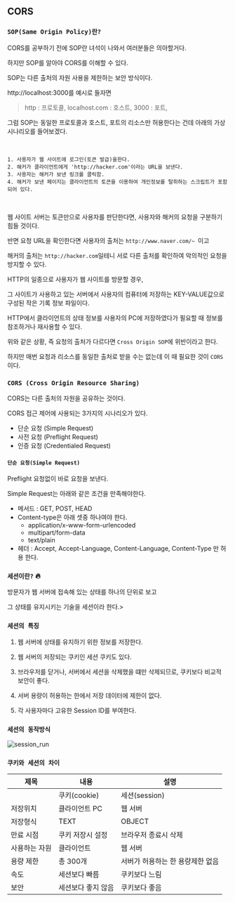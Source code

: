 ## CORS

### `SOP(Same Origin Policy)란?`

CORS를 공부하기 전에 SOP란 녀석이 나와서 여러분들은 의아할거다.

하지만 SOP를 알아야 CORS를 이해할 수 있다.

SOP는 다른 출처의 자원 사용을 제한하는 보안 방식이다.

http://localhost:3000를 예시로 들자면
  > http : 프로토콜,
  > localhost.com : 호스트,
  > 3000 : 포트,

그럼 SOP는 동일한 프로토콜과 호스트, 포트의 리소스만 허용한다는 건데 아래의 가상 시나리오를 들어보겠다.

 <br />

```
1. 사용자가 웹 사이트에 로그인(토큰 발급)을한다.
2. 해커가 클라이언트에게 'http://hacker.com'이라는 URL을 보낸다.
3. 사용자는 해커가 보낸 링크를 클릭함.
4. 해커가 보낸 페이지는 클라이언트의 토큰을 이용하여 개인정보를 탈취하는 스크립트가 포함되어 있다.
```

<br />

웹 사이트 서버는 토큰만으로 사용자를 판단한다면, 사용자와 해커의 요청을 구분하기 힘들 것이다.

반면 요청 URL을 확인한다면 사용자의 출처는 `http://www.naver.com/~ `이고

해커의 출처는 `http://hacker.com`일테니 서로 다른 출처를 확인하여 악의적인 요청을 방지할 수 있다.

HTTP의 일종으로 사용자가 웹 사이트를 방문할 경우,

그 사이트가 사용하고 있는 서버에서 사용자의 컴퓨터에 저장하는 KEY-VALUE값으로 구성된 작은 기록 정보 파일이다.

HTTP에서 클라이언트의 상태 정보를 사용자의 PC에 저장하였다가 필요할 때 정보를 참조하거나 재사용할 수 있다.

위와 같은 상황, 즉 요청의 출처가 다르다면 `Cross Origin SOP`에 위반이라고 한다.

하지만 매번 요청과 리소스를 동일한 출처로 받을 수는 없는데 이 때 필요한 것이 `CORS`이다.

### `CORS (Cross Origin Resource Sharing)`

CORS는 다른 출처의 자원을 공유하는 것이다.

CORS 접근 제어에 사용되는 3가지의 시나리오가 있다.

  - 단순 요청 (Simple Request)
  - 사전 요청 (Preflight Request)
  - 인증 요청 (Credentialed Request)

#### `단순 요청(Simple Request)`

Preflight 요청없이 바로 요청을 보낸다.

Simple Request는 아래와 같은 조건을 만족해야한다.

  - 메서드 : GET, POST, HEAD
  - Content-type은 아래 셋중 하나여야 한다.
    * application/x-www-form-urlencoded
    * multipart/form-data
    * text/plain
  - 헤더 : Accept, Accept-Language, Content-Language, Content-Type 만 허용 한다.

### `세션이란?` 🔥

방문자가 웹 서버에 접속해 있는 상태를 하나의 단위로 보고

그 상태를 유지시키는 기술을 세션이라 한다.>

### `세션의 특징`

1. 웹 서버에 상태를 유지하기 위한 정보를 저장한다.

2. 웹 서버의 저장되는 쿠키인 세션 쿠키도 있다.

3. 브라우저를 닫거나, 서버에서 세션을 삭제했을 떄만 삭제되므로, 쿠키보다 비교적 보안이 좋다.

4. 서버 용량이 허용하는 한에서 저장 데이터에 제한이 없다.

5. 각 사용자마다 고유한 Session ID를 부여한다.

### `세션의 동작방식`

![session_run](https://user-images.githubusercontent.com/94499416/182762543-ab58d9e8-efaa-4fc5-852d-4a040fd067f2.png)

### `쿠키와 세션의 차이`

|제목|내용|설명|
|------|---|---|
||쿠키(cookie)|세션(session)|
|저장위치|클라이언트 PC|웹 서버|
|저장형식|TEXT|OBJECT|
|만료 시점|쿠키 저장시 설정|브라우저 종료시 삭제|
|사용하는 자원|클라이언트|웹 서버|
|용량 제한|총 300개|서버가 허용하는 한 용량제한 없음|
|속도|세션보다 빠름|쿠키보다 느림|
|보안|세션보다 좋지 않음|쿠키보다 좋음|
